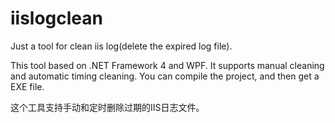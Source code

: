 # iislogclean
Just a tool for clean iis log(delete the expired log file).

This tool based on .NET Framework 4 and WPF. 
It supports manual cleaning and automatic timing cleaning.
You can compile the project, and then get a EXE file.

这个工具支持手动和定时删除过期的IIS日志文件。
